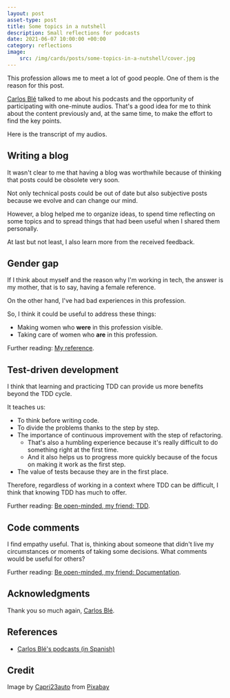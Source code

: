 ```yaml
---
layout: post
asset-type: post
title: Some topics in a nutshell
description: Small reflections for podcasts
date: 2021-06-07 10:00:00 +00:00
category: reflections
image:
    src: /img/cards/posts/some-topics-in-a-nutshell/cover.jpg
---
```


This profession allows me to meet a lot of good people. One of them is the reason for this post.

[Carlos Blé](https://www.carlosble.com) talked to me about his podcasts and the opportunity of participating with one-minute audios. That's a good idea for me to think about the content previously and, at the same time, to make the effort to find the key points.

Here is the transcript of my audios.

## Writing a blog

It wasn't clear to me that having a blog was worthwhile because of thinking that posts could be obsolete very soon.

Not only technical posts could be out of date but also subjective posts because we evolve and can change our mind.

However, a blog helped me to organize ideas, to spend time reflecting on some topics and to spread things that had been useful when I shared them personally.

At last but not least, I also learn more from the received feedback.

## Gender gap

If I think about myself and the reason why I'm working in tech, the answer is my mother, that is to say, having a female reference.

On the other hand, I've had bad experiences in this profession.

So, I think it could be useful to address these things:

* Making women who **were** in this profession visible.
* Taking care of women who **are** in this profession.

Further reading: [My reference](/2019/01/19/my-reference.html).

## Test-driven development

I think that learning and practicing TDD can provide us more benefits beyond the TDD cycle.

It teaches us:

* To think before writing code.
* To divide the problems thanks to the step by step.
* The importance of continuous improvement with the step of refactoring.
  * That's also a humbling experience because it's really difficult to do something right at the first time.
  * And it also helps us to progress more quickly because of the focus on making it work as the first step.
* The value of tests because they are in the first place.

Therefore, regardless of working in a context where TDD can be difficult, I think that knowing TDD has much to offer.

Further reading: [Be open-minded, my friend: TDD](/2018/07/05/be-open-minded-my-friend.html#text-on-screen-tdd).

## Code comments

I find empathy useful. That is, thinking about someone that didn't live my circumstances or moments of taking some decisions. What comments would be useful for others?

Further reading: [Be open-minded, my friend: Documentation](/2018/07/05/be-open-minded-my-friend.html#text-on-screen-documentation).

## Acknowledgments

Thank you so much again, [Carlos Blé](https://www.carlosble.com).

## References

* [Carlos Blé's podcasts (in Spanish)](https://podcast.carlosble.com)

## Credit

Image by <a href="https://pixabay.com/users/capri23auto-1767157/?utm_source=link-attribution&amp;utm_medium=referral&amp;utm_campaign=image&amp;utm_content=5004736">Capri23auto</a> from <a href="https://pixabay.com/?utm_source=link-attribution&amp;utm_medium=referral&amp;utm_campaign=image&amp;utm_content=5004736">Pixabay</a>

